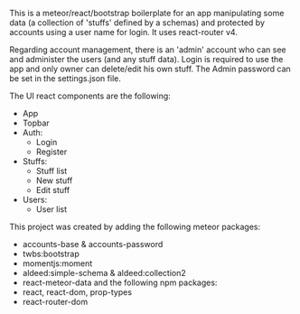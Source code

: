 This is a meteor/react/bootstrap boilerplate for an app manipulating some data (a collection of 'stuffs' defined by a schemas) and protected by accounts using a user name for login. It uses react-router v4.

Regarding account management, there is an 'admin' account who can see and administer the users (and any stuff data).
Login is required to use the app and only owner can delete/edit his own stuff. The Admin password can be set in the settings.json file.

The UI react components are the following:
- App
- Topbar
- Auth:
    - Login
    - Register
- Stuffs:
    - Stuff list
    - New stuff
    - Edit stuff
- Users:
    - User list

This project was created by adding the following meteor packages:
- accounts-base & accounts-password
- twbs:bootstrap
- momentjs:moment
- aldeed:simple-schema & aldeed:collection2
- react-meteor-data
and the following npm packages:
- react, react-dom, prop-types
- react-router-dom
